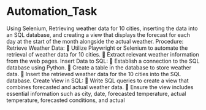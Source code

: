 # Automation_Task
Using Selenium, Retrieving weather data for 10 cities, inserting the data into an SQL database, and creating a view that displays the forecast for each day at the start of the month alongside the actual weather.
Procedure:
Retrieve Weather Data:  Utilize Playwright or Selenium to automate the retrieval of weather data for 10
cities.  Extract relevant weather information from the web pages. Insert Data to SQL:  Establish a connection to the SQL database using Python.  Create a table in the database to store weather data.  Insert the retrieved weather data for the 10 cities into the SQL database. Create View in SQL:  Write SQL queries to create a view that combines forecasted and actual
weather data.  Ensure the view includes essential information such as city, date, forecasted
temperature, actual temperature, forecasted conditions, and actual
